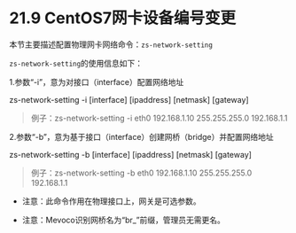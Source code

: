 # 21.9 CentOS7网卡设备编号变更

本节主要描述配置物理网卡网络命令：`zs-network-setting`

`zs-network-setting`的使用信息如下：

1.参数“-i”，意为对接口（interface）配置网络地址

zs-network-setting -i [interface] [ipaddress] [netmask] [gateway]
                    
> 例子：zs-network-setting -i eth0 192.168.1.10 255.255.255.0 192.168.1.1

2.参数“-b”，意为基于接口（interface）创建网桥（bridge）并配置网络地址


zs-network-setting -b [interface] [ipaddress] [netmask] [gateway]
                     
> 例子：zs-network-setting -b eth0 192.168.1.10 255.255.255.0 192.168.1.1



* 注意：此命令作用在物理接口上，网关是可选参数。


* 注意：Mevoco识别网桥名为“br_”前缀，管理员无需更名。
